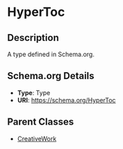 # HyperToc

## Description
A type defined in Schema.org.

## Schema.org Details
- **Type**: Type
- **URI**: https://schema.org/HyperToc

## Parent Classes
- [CreativeWork](../CreativeWork.md)



